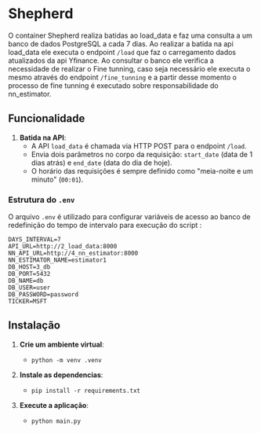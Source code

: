 # Shepherd

O container Shepherd realiza batidas ao load_data e faz uma consulta a um banco de dados PostgreSQL a cada 7 dias. Ao realizar a batida na api load_data ele executa o endpoint `/load` que faz o carregamento dados atualizados da api Yfinance. Ao consultar o banco ele verifica a necessidade de realizar o Fine tunning, caso seja necessário ele executa o mesmo através do endpoint `/fine_tunning` e a partir desse momento o processo de fine tunning é executado sobre responsabilidade do nn_estimator.

## Funcionalidade

1. **Batida na API**:
   - A API `load_data` é chamada via HTTP POST para o endpoint `/load`.
   - Envia dois parâmetros no corpo da requisição: `start_date` (data de 1 dias atrás) e `end_date` (data do dia de hoje).
   - O horário das requisições é sempre definido como "meia-noite e um minuto" (`00:01`).

### Estrutura do `.env`

O arquivo `.env` é utilizado para configurar variáveis de acesso ao banco de redefinição do tempo de intervalo para execução do script :

```env
DAYS_INTERVAL=7
API_URL=http://2_load_data:8000
NN_API_URL=http://4_nn_estimator:8000
NN_ESTIMATOR_NAME=estimator1
DB_HOST=3_db
DB_PORT=5432
DB_NAME=db
DB_USER=user
DB_PASSWORD=password
TICKER=MSFT
```

## Instalação

1. **Crie um ambiente virtual**:
    - ``` python -m venv .venv ```

2. **Instale as dependencias**:
    - ``` pip install -r requirements.txt ```

3. **Execute a aplicação**:
    - ```python main.py```




